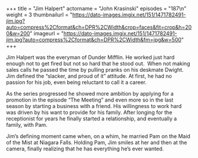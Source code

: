 +++
title = "Jim Halpert"
actorname = "John Krasinski"
episodes = "187\n"
weight = 3
thumbnailurl = "https://dato-images.imgix.net/151/1471782491-jim.jpg?auto=compress%2Cformat&ch=DPR%2CWidth&crop=faces&fit=crop&h=200&w=200"
imageurl = "https://dato-images.imgix.net/151/1471782491-jim.jpg?auto=compress%2Cformat&ch=DPR%2CWidth&fm=jpg&w=500"
+++

Jim Halpert was the everyman of Dunder Mifflin. He worked just hard enough not to get fired but not so hard that he stood out.  When not making sales calls he passed the time by pulling pranks on his deskmate Dwight. Jim defined the “slacker, and proud of it” attitude. At first, he had no passion for his job, even being reluctant to call it a career.

As the series progressed he showed more ambition by applying for a promotion in the episode “The Meeting” and even more so in the last season by starting a business with a friend. His willingness to work hard was driven by his want to provide for his family. After longing for the receptionist for years he finally started a relationship, and eventually a family, with Pam.

Jim’s defining moment came when, on a whim, he married Pam on the Maid of the Mist at Niagara Falls. Holding Pam, Jim smiles at her and then at the camera, finally realizing that he has everything he’s ever wanted.